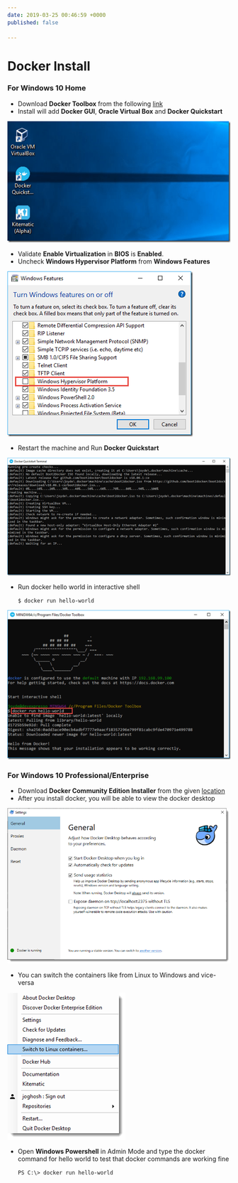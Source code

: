 ```yaml
---
date: 2019-03-25 00:46:59 +0000
published: false

---
```

# Docker Install

### For Windows 10 Home

* Download **Docker Toolbox** from the following [link ](https://download.docker.com/win/stable/DockerToolbox.exe "Docker Toolbox for Windows")
* Install will add **Docker GUI**, **Oracle Virtual Box** and **Docker Quickstart**

![](/uploads/docker_toolbox_install.png)

* Validate **Enable Virtualization** in **BIOS** is **Enabled**.
* Uncheck **Windows Hypervisor Platform** from **Windows Features**

![](/uploads/hyperv_install.png)

* Restart the machine and Run **Docker Quickstart**

![](/uploads/docker_quickstart.png)

* Run docker hello world in interactive shell

      $ docker run hello-world

![](/uploads/docker_hello_world.png)

### For Windows 10 Professional/Enterprise

* Download **Docker Community Edition Installer** from the given [location](https://hub.docker.com/editions/community/docker-ce-desktop-windows "docker download")
* After you install docker, you will be able to view the docker desktop

![](/uploads/docker_desktop.png)

* You can switch the containers like from Linux to Windows and vice-versa

![](/uploads/docker_switch_containers.png)

* Open **Windows Powershell** in Admin Mode and type the docker command for hello world to test that docker commands are working fine

      PS C:\> docker run hello-world

  
